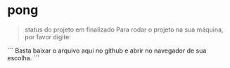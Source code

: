 # pong

>status do projeto em finalizado
Para rodar o projeto na sua máquina, por favor digite:

´´´
Basta baixar o arquivo aqui no github e abrir no navegador de sua escolha.
´´´
